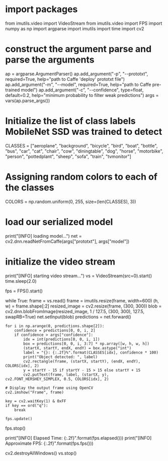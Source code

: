 # import packages
from imutils.video import VideoStream
from imutils.video import FPS
import numpy as np
import argparse
import imutils
import time
import cv2

# construct the argument parse and parse the arguments
ap = argparse.ArgumentParser()
ap.add_argument("-p", "--prototxt", required=True,
    help="path to Caffe 'deploy' prototxt file")
ap.add_argument("-m", "--model", required=True,
    help="path to Caffe pre-trained model")
ap.add_argument("-c", "--confidence", type=float, default=0.2,
    help="minimum probability to filter weak predictions")
args = vars(ap.parse_args())

# Initialize the list of class labels MobileNet SSD was trained to detect
CLASSES = ["aeroplane", "background", "bicycle", "bird", "boat",
           "bottle", "bus", "car", "cat", "chair", "cow", "diningtable",
           "dog", "horse", "motorbike", "person", "pottedplant", "sheep",
           "sofa", "train", "tvmonitor"]

# Assigning random colors to each of the classes
COLORS = np.random.uniform(0, 255, size=(len(CLASSES), 3))

# load our serialized model
print("[INFO] loading model...")
net = cv2.dnn.readNetFromCaffe(args["prototxt"], args["model"])

# initialize the video stream
print("[INFO] starting video stream...")
vs = VideoStream(src=0).start()
time.sleep(2.0)

fps = FPS().start()

while True:
    frame = vs.read()
    frame = imutils.resize(frame, width=600)
    (h, w) = frame.shape[:2]
    resized_image = cv2.resize(frame, (300, 300))
    blob = cv2.dnn.blobFromImage(resized_image, 1 / 127.5, (300, 300), 127.5, swapRB=True)
    net.setInput(blob)
    predictions = net.forward()

    for i in np.arange(0, predictions.shape[2]):
        confidence = predictions[0, 0, i, 2]
        if confidence > args["confidence"]:
            idx = int(predictions[0, 0, i, 1])
            box = predictions[0, 0, i, 3:7] * np.array([w, h, w, h])
            (startX, startY, endX, endY) = box.astype("int")
            label = "{}: {:.2f}%".format(CLASSES[idx], confidence * 100)
            print("Object detected: ", label)
            cv2.rectangle(frame, (startX, startY), (endX, endY), COLORS[idx], 2)
            y = startY - 15 if startY - 15 > 15 else startY + 15
            cv2.putText(frame, label, (startX, y), cv2.FONT_HERSHEY_SIMPLEX, 0.5, COLORS[idx], 2)

    # Display the output frame using OpenCV
    cv2.imshow("Frame", frame)

    key = cv2.waitKey(1) & 0xFF
    if key == ord("q"):
        break

    fps.update()

fps.stop()

print("[INFO] Elapsed Time: {:.2f}".format(fps.elapsed()))
print("[INFO] Approximate FPS: {:.2f}".format(fps.fps()))

cv2.destroyAllWindows()
vs.stop()
